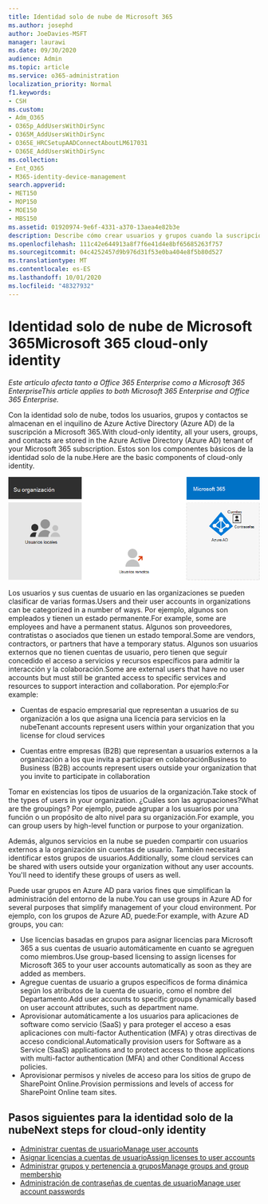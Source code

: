 ```yaml
---
title: Identidad solo de nube de Microsoft 365
ms.author: josephd
author: JoeDavies-MSFT
manager: laurawi
ms.date: 09/30/2020
audience: Admin
ms.topic: article
ms.service: o365-administration
localization_priority: Normal
f1.keywords:
- CSH
ms.custom:
- Adm_O365
- O365p_AddUsersWithDirSync
- O365M_AddUsersWithDirSync
- O365E_HRCSetupAADConnectAboutLM617031
- O365E_AddUsersWithDirSync
ms.collection:
- Ent_O365
- M365-identity-device-management
search.appverid:
- MET150
- MOP150
- MOE150
- MBS150
ms.assetid: 01920974-9e6f-4331-a370-13aea4e82b3e
description: Describe cómo crear usuarios y grupos cuando la suscripción de Microsoft 365 usa identidad solo de nube.
ms.openlocfilehash: 111c42e644913a8f7f6e41d4e8bf65685263f757
ms.sourcegitcommit: 04c4252457d9b976d31f53e0ba404e8f5b80d527
ms.translationtype: MT
ms.contentlocale: es-ES
ms.lasthandoff: 10/01/2020
ms.locfileid: "48327932"
---
```

# <a name="microsoft-365-cloud-only-identity"></a><span data-ttu-id="f92d1-103">Identidad solo de nube de Microsoft 365</span><span class="sxs-lookup"><span data-stu-id="f92d1-103">Microsoft 365 cloud-only identity</span></span>

<span data-ttu-id="f92d1-104">*Este artículo afecta tanto a Office 365 Enterprise como a Microsoft 365 Enterprise*</span><span class="sxs-lookup"><span data-stu-id="f92d1-104">*This article applies to both Microsoft 365 Enterprise and Office 365 Enterprise.*</span></span>

<span data-ttu-id="f92d1-105">Con la identidad solo de nube, todos los usuarios, grupos y contactos se almacenan en el inquilino de Azure Active Directory (Azure AD) de la suscripción a Microsoft 365.</span><span class="sxs-lookup"><span data-stu-id="f92d1-105">With cloud-only identity, all your users, groups, and contacts are stored in the Azure Active Directory (Azure AD) tenant of your Microsoft 365 subscription.</span></span> <span data-ttu-id="f92d1-106">Estos son los componentes básicos de la identidad solo de la nube.</span><span class="sxs-lookup"><span data-stu-id="f92d1-106">Here are the basic components of cloud-only identity.</span></span>
 
![Los componentes básicos de la identidad solo de nube](../media/about-microsoft-365-identity/cloud-only-identity.png)

<span data-ttu-id="f92d1-108">Los usuarios y sus cuentas de usuario en las organizaciones se pueden clasificar de varias formas.</span><span class="sxs-lookup"><span data-stu-id="f92d1-108">Users and their user accounts in organizations can be categorized in a number of ways.</span></span> <span data-ttu-id="f92d1-109">Por ejemplo, algunos son empleados y tienen un estado permanente.</span><span class="sxs-lookup"><span data-stu-id="f92d1-109">For example, some are employees and have a permanent status.</span></span> <span data-ttu-id="f92d1-110">Algunos son proveedores, contratistas o asociados que tienen un estado temporal.</span><span class="sxs-lookup"><span data-stu-id="f92d1-110">Some are vendors, contractors, or partners that have a temporary status.</span></span> <span data-ttu-id="f92d1-111">Algunos son usuarios externos que no tienen cuentas de usuario, pero tienen que seguir concedido el acceso a servicios y recursos específicos para admitir la interacción y la colaboración.</span><span class="sxs-lookup"><span data-stu-id="f92d1-111">Some are external users that have no user accounts but must still be granted access to specific services and resources to support interaction and collaboration.</span></span> <span data-ttu-id="f92d1-112">Por ejemplo:</span><span class="sxs-lookup"><span data-stu-id="f92d1-112">For example:</span></span>

- <span data-ttu-id="f92d1-113">Cuentas de espacio empresarial que representan a usuarios de su organización a los que asigna una licencia para servicios en la nube</span><span class="sxs-lookup"><span data-stu-id="f92d1-113">Tenant accounts represent users within your organization that you license for cloud services</span></span>

- <span data-ttu-id="f92d1-114">Cuentas entre empresas (B2B) que representan a usuarios externos a la organización a los que invita a participar en colaboración</span><span class="sxs-lookup"><span data-stu-id="f92d1-114">Business to Business (B2B) accounts represent users outside your organization that you invite to participate in collaboration</span></span>

<span data-ttu-id="f92d1-115">Tomar en existencias los tipos de usuarios de la organización.</span><span class="sxs-lookup"><span data-stu-id="f92d1-115">Take stock of the types of users in your organization.</span></span> <span data-ttu-id="f92d1-116">¿Cuáles son las agrupaciones?</span><span class="sxs-lookup"><span data-stu-id="f92d1-116">What are the groupings?</span></span> <span data-ttu-id="f92d1-117">Por ejemplo, puede agrupar a los usuarios por una función o un propósito de alto nivel para su organización.</span><span class="sxs-lookup"><span data-stu-id="f92d1-117">For example, you can group users by high-level function or purpose to your organization.</span></span>

<span data-ttu-id="f92d1-p104">Además, algunos servicios en la nube se pueden compartir con usuarios externos a la organización sin cuentas de usuario. También necesitará identificar estos grupos de usuarios.</span><span class="sxs-lookup"><span data-stu-id="f92d1-p104">Additionally, some cloud services can be shared with users outside your organization without any user accounts. You'll need to identify these groups of users as well.</span></span>

<span data-ttu-id="f92d1-120">Puede usar grupos en Azure AD para varios fines que simplifican la administración del entorno de la nube.</span><span class="sxs-lookup"><span data-stu-id="f92d1-120">You can use groups in Azure AD for several purposes that simplify management of your cloud environment.</span></span> <span data-ttu-id="f92d1-121">Por ejemplo, con los grupos de Azure AD, puede:</span><span class="sxs-lookup"><span data-stu-id="f92d1-121">For example, with Azure AD groups, you can:</span></span>

- <span data-ttu-id="f92d1-122">Use licencias basadas en grupos para asignar licencias para Microsoft 365 a sus cuentas de usuario automáticamente en cuanto se agreguen como miembros.</span><span class="sxs-lookup"><span data-stu-id="f92d1-122">Use group-based licensing to assign licenses for Microsoft 365 to your user accounts automatically as soon as they are added as members.</span></span>
- <span data-ttu-id="f92d1-123">Agregue cuentas de usuario a grupos específicos de forma dinámica según los atributos de la cuenta de usuario, como el nombre del Departamento.</span><span class="sxs-lookup"><span data-stu-id="f92d1-123">Add user accounts to specific groups dynamically based on user account attributes, such as department name.</span></span>
- <span data-ttu-id="f92d1-124">Aprovisionar automáticamente a los usuarios para aplicaciones de software como servicio (SaaS) y para proteger el acceso a esas aplicaciones con multi-factor Authentication (MFA) y otras directivas de acceso condicional.</span><span class="sxs-lookup"><span data-stu-id="f92d1-124">Automatically provision users for Software as a Service (SaaS) applications and to protect access to those applications with multi-factor authentication (MFA) and other Conditional Access policies.</span></span>
- <span data-ttu-id="f92d1-125">Aprovisionar permisos y niveles de acceso para los sitios de grupo de SharePoint Online.</span><span class="sxs-lookup"><span data-stu-id="f92d1-125">Provision permissions and levels of access for SharePoint Online team sites.</span></span>

## <a name="next-steps-for-cloud-only-identity"></a><span data-ttu-id="f92d1-126">Pasos siguientes para la identidad solo de la nube</span><span class="sxs-lookup"><span data-stu-id="f92d1-126">Next steps for cloud-only identity</span></span>

- [<span data-ttu-id="f92d1-127">Administrar cuentas de usuario</span><span class="sxs-lookup"><span data-stu-id="f92d1-127">Manage user accounts</span></span>](manage-microsoft-365-accounts.md)
- [<span data-ttu-id="f92d1-128">Asignar licencias a cuentas de usuario</span><span class="sxs-lookup"><span data-stu-id="f92d1-128">Assign licenses to user accounts</span></span>](assign-licenses-to-user-accounts.md)
- [<span data-ttu-id="f92d1-129">Administrar grupos y pertenencia a grupos</span><span class="sxs-lookup"><span data-stu-id="f92d1-129">Manage groups and group membership</span></span>](manage-microsoft-365-groups.md)
- [<span data-ttu-id="f92d1-130">Administración de contraseñas de cuentas de usuario</span><span class="sxs-lookup"><span data-stu-id="f92d1-130">Manage user account passwords</span></span>](manage-microsoft-365-passwords.md)
